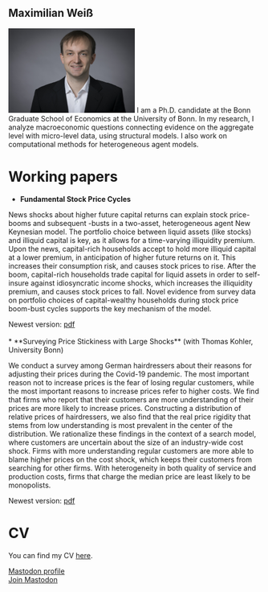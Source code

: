 ## Maximilian Weiß
<img src="foto.jpg" width="50%" alt="Photo Maximilian Weiß">
I am a Ph.D. candidate at the Bonn Graduate School of Economics at the University of Bonn. In my research, I analyze macroeconomic questions connecting evidence on the aggregate level with micro-level data, using structural models. I also work on computational methods for heterogeneous agent models.

# Working papers
* **Fundamental Stock Price Cycles**
<p>
News shocks about higher future capital returns can explain stock price-booms and subsequent -busts in a two-asset, heterogeneous agent New Keynesian model. The portfolio choice between liquid assets (like stocks) and illiquid capital is key, as it allows for a time-varying illiquidity premium. Upon the news, capital-rich households accept to hold more illiquid capital at a lower premium, in anticipation of higher future returns on it. This increases their consumption risk, and causes stock prices to rise. After the boom, capital-rich households trade capital for liquid assets in order to self-insure against idiosyncratic income shocks, which increases the illiquidity premium, and causes stock prices to fall. Novel evidence from survey data on portfolio choices of capital-wealthy households during stock price boom-bust cycles supports the key mechanism of the model.
</p>
Newest version: <a href="WorkingPapers/technews.pdf">pdf</a>
<br /><br />
* **Surveying Price Stickiness with Large Shocks** (with Thomas Kohler, University Bonn)
<p>
We conduct a survey among German hairdressers about their reasons for adjusting their prices during the Covid-19 pandemic. The most important reason not to increase prices is the fear of losing regular customers, while the most important reasons to increase prices refer to higher costs. We find that firms who report that their customers are more understanding of their prices are more likely to increase prices. Constructing a distribution of relative prices of hairdressers, we also find that the real price rigidity that stems from low understanding is most prevalent in the center of the distribution. We rationalize these findings in the context of a search model, where customers are uncertain about the size of an industry-wide cost shock. Firms with more understanding regular customers are more able to blame higher prices on the cost shock, which keeps their customers from searching for other firms. With heterogeneity in both quality of service and production costs, firms that charge the median price are least likely to be monopolists.
</p>
Newest version: <a href="WorkingPapers/search.pdf">pdf</a>

# CV
You can find my CV <a href="CVenglish.pdf">here</a>.

<a rel="me" href="https://econtwitter.net/@mweiss">Mastodon profile</a><br />
<a href="https://econtwitter.net/invite/xWTLbM8N">Join Mastodon</a>
